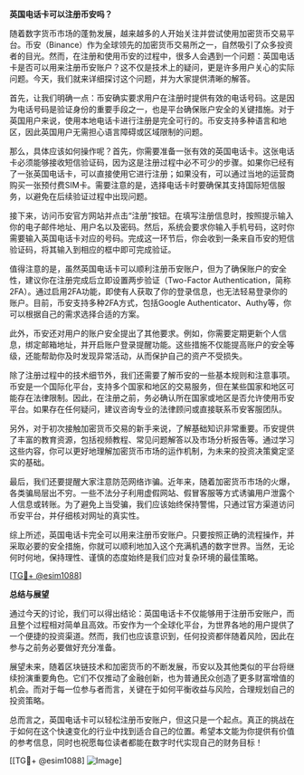 **英国电话卡可以注册币安吗？**

随着数字货币市场的蓬勃发展，越来越多的人开始关注并尝试使用加密货币交易平台。币安（Binance）作为全球领先的加密货币交易所之一，自然吸引了众多投资者的目光。然而，在注册和使用币安的过程中，很多人会遇到一个问题：英国电话卡是否可以用来注册币安账户？这不仅是技术上的疑问，更是许多用户关心的实际问题。今天，我们就来详细探讨这个问题，并为大家提供清晰的解答。

首先，让我们明确一点：币安确实要求用户在注册时提供有效的电话号码。这是因为电话号码是验证身份的重要手段之一，也是平台确保账户安全的关键措施。对于英国用户来说，使用本地电话卡进行注册是完全可行的。币安支持多种语言和地区，因此英国用户无需担心语言障碍或区域限制的问题。

那么，具体应该如何操作呢？首先，你需要准备一张有效的英国电话卡。这张电话卡必须能够接收短信验证码，因为这是注册过程中必不可少的步骤。如果你已经有了一张英国电话卡，可以直接使用它进行注册；如果没有，可以通过当地的运营商购买一张预付费SIM卡。需要注意的是，选择电话卡时要确保其支持国际短信服务，以避免在后续验证过程中出现问题。

接下来，访问币安官方网站并点击“注册”按钮。在填写注册信息时，按照提示输入你的电子邮件地址、用户名以及密码。然后，系统会要求你输入手机号码，这时你需要输入英国电话卡对应的号码。完成这一环节后，你会收到一条来自币安的短信验证码，将其输入到相应的框中即可完成验证。

值得注意的是，虽然英国电话卡可以顺利注册币安账户，但为了确保账户的安全性，建议你在注册完成后立即设置两步验证（Two-Factor Authentication，简称2FA）。通过启用2FA功能，即使有人获取了你的登录信息，也无法轻易登录你的账户。目前，币安支持多种2FA方式，包括Google Authenticator、Authy等，你可以根据自己的需求选择合适的方案。

此外，币安还对用户的账户安全提出了其他要求。例如，你需要定期更新个人信息，绑定邮箱地址，并开启账户登录提醒功能。这些措施不仅能提高账户的安全等级，还能帮助你及时发现异常活动，从而保护自己的资产不受损失。

除了注册过程中的技术细节外，我们还需要了解币安的一些基本规则和注意事项。币安是一个国际化平台，支持多个国家和地区的交易服务，但在某些国家和地区可能存在法律限制。因此，在注册之前，务必确认所在国家或地区是否允许使用币安平台。如果存在任何疑问，建议咨询专业的法律顾问或直接联系币安客服团队。

另外，对于初次接触加密货币交易的新手来说，了解基础知识非常重要。币安提供了丰富的教育资源，包括视频教程、常见问题解答以及市场分析报告等。通过学习这些内容，你可以更好地理解加密货币市场的运作机制，为未来的投资决策奠定坚实的基础。

最后，我们还要提醒大家注意防范网络诈骗。近年来，随着加密货币市场的火爆，各类骗局层出不穷。一些不法分子利用虚假网站、假冒客服等方式诱骗用户泄露个人信息或转账。为了避免上当受骗，我们应该始终保持警惕，只通过官方渠道访问币安平台，并仔细核对网址的真实性。

综上所述，英国电话卡完全可以用来注册币安账户。只要按照正确的流程操作，并采取必要的安全措施，你就可以顺利地加入这个充满机遇的数字世界。当然，无论何时何地，保持理性、谨慎的态度始终是我们应对复杂环境的最佳策略。

[[TG💪+ @esim1088](https://t.me/s/esim1088)]

**总结与展望**

通过今天的讨论，我们可以得出结论：英国电话卡不仅能够用于注册币安账户，而且整个过程相对简单且高效。币安作为一个全球化平台，为世界各地的用户提供了一个便捷的投资渠道。然而，我们也应该意识到，任何投资都伴随着风险，因此在参与之前务必要做好充分准备。

展望未来，随着区块链技术和加密货币的不断发展，币安以及其他类似的平台将继续扮演重要角色。它们不仅推动了金融创新，也为普通民众创造了更多财富增值的机会。而对于每一位参与者而言，关键在于如何平衡收益与风险，合理规划自己的投资策略。

总而言之，英国电话卡可以轻松注册币安账户，但这只是一个起点。真正的挑战在于如何在这个快速变化的行业中找到适合自己的位置。希望本文能为你提供有价值的参考信息，同时也祝愿每位读者都能在数字时代实现自己的财务目标！

[[TG💪+ @esim1088] ![Image](https://i.postimg.cc/4NQfJmqS/Snipaste-2025-05-13-00-14-12.png)]